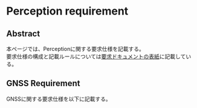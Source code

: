 # Perception requirement

## Abstract
本ページでは、Perceptionに関する要求仕様を記載する。  
要求仕様の構成と記載ルールについては[要求ドキュメントの表紙](https://arcanain.github.io/arcanain-documentation/requirement/)に記載している。

## GNSS Requirement
GNSSに関する要求仕様を以下に記載する。
